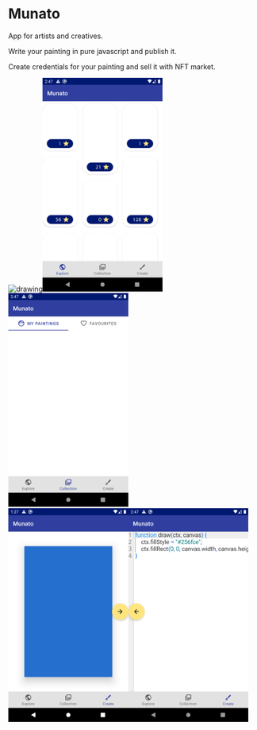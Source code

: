 # Munato

App for artists and creatives.

Write your painting in pure javascript and publish it.

Create credentials for your painting and sell it with NFT market.

<img src="app/src/main/assets/screens/device-2021-07-14-024643.png" alt="drawing" height="430"/><img src="app/src/main/assets/screens/device-2021-07-14-024725.png" alt="drawing" height="430"/><img src="app/src/main/assets/screens/device-2021-07-14-024738.png" alt="drawing" height="430"/>  
<img src="app/src/main/assets/screens/device-2021-07-15-012733.png" alt="drawing" height="430"/><img src="app/src/main/assets/screens/device-2021-07-14-024756.png" alt="drawing" height="430"/>